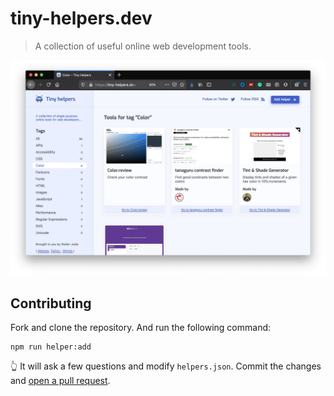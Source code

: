 # tiny-helpers.dev

> A collection of useful online web development tools.

![Screenshot of tiny-helpers.dev](./screenshot.jpg)

## Contributing

Fork and clone the repository. And run the following command:

```
npm run helper:add
```

👆 It will ask a few questions and modify `helpers.json`. Commit the changes and [open a pull request](https://help.github.com/en/github/collaborating-with-issues-and-pull-requests/creating-a-pull-request).
